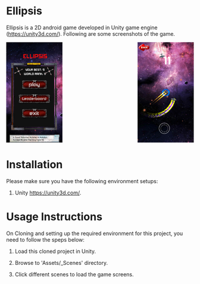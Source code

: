 # Ellipsis
Ellipsis is a 2D android game developed in Unity game engine (https://unity3d.com/). Following are some screenshots of the game.

<div width="110%">
  <img src="Assets/screenshots/scr2.png" width="30%"  title="Ellipsis - Menu">
 
  <img src="Assets/screenshots/sc1.png" width="30%" align="right" title="Ellipsis">
</div>

    
           

# Installation
Please make sure you have the following environment setups:

1. Unity https://unity3d.com/.

# Usage Instructions
On Cloning and setting up the required environment for this project, you need to follow the speps below:

1. Load this cloned project in Unity.

2. Browse to 'Assets/_Scenes' directory.

3. Click different scenes to load the game screens.
